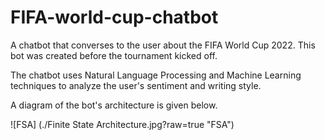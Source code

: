 # FIFA-world-cup-chatbot
A chatbot that converses to the user about the FIFA World Cup 2022. This bot was created before the tournament kicked off.

The chatbot uses Natural Language Processing and Machine Learning techniques to analyze the user's sentiment and writing style.

A diagram of the bot's architecture is given below. 

![FSA] (./Finite State Architecture.jpg?raw=true "FSA")
